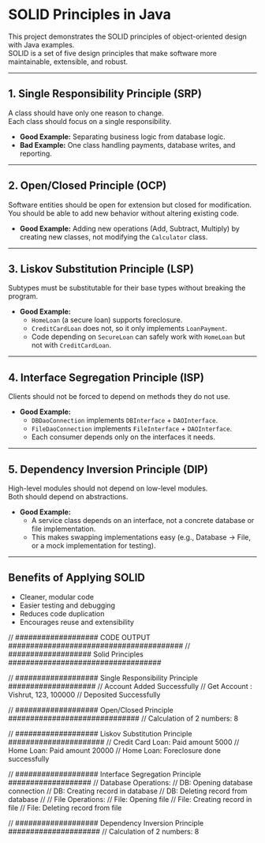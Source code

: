 # SOLID Principles in Java

This project demonstrates the SOLID principles of object-oriented design with Java examples.  
SOLID is a set of five design principles that make software more maintainable, extensible, and robust.

---

## 1. Single Responsibility Principle (SRP)
A class should have only one reason to change.  
Each class should focus on a single responsibility.

- **Good Example:** Separating business logic from database logic.  
- **Bad Example:** One class handling payments, database writes, and reporting.

---

## 2. Open/Closed Principle (OCP)
Software entities should be open for extension but closed for modification.  
You should be able to add new behavior without altering existing code.

- **Good Example:** Adding new operations (Add, Subtract, Multiply) by creating new classes, not modifying the `Calculator` class.

---

## 3. Liskov Substitution Principle (LSP)
Subtypes must be substitutable for their base types without breaking the program.

- **Good Example:**  
  - `HomeLoan` (a secure loan) supports foreclosure.  
  - `CreditCardLoan` does not, so it only implements `LoanPayment`.  
  - Code depending on `SecureLoan` can safely work with `HomeLoan` but not with `CreditCardLoan`.

---

## 4. Interface Segregation Principle (ISP)
Clients should not be forced to depend on methods they do not use.

- **Good Example:**  
  - `DBDaoConnection` implements `DBInterface` + `DAOInterface`.  
  - `FileDaoConnection` implements `FileInterface` + `DAOInterface`.  
  - Each consumer depends only on the interfaces it needs.

---

## 5. Dependency Inversion Principle (DIP)
High-level modules should not depend on low-level modules.  
Both should depend on abstractions.

- **Good Example:**  
  - A service class depends on an interface, not a concrete database or file implementation.  
  - This makes swapping implementations easy (e.g., Database → File, or a mock implementation for testing).

---

## Benefits of Applying SOLID
- Cleaner, modular code  
- Easier testing and debugging  
- Reduces code duplication  
- Encourages reuse and extensibility


// ################### CODE OUTPUT ########################################
// ################### Solid Principles ###################################

// ################### Single Responsibility Principle ####################
// Account Added Successfully
// Get Account : Vishrut, 123, 100000
// Deposited Successfully

// ################### Open/Closed Principle ##############################
// Calculation of 2 numbers: 8

// ################### Liskov Substitution Principle ######################
// Credit Card Loan: Paid amount 5000
// Home Loan: Paid amount 20000
// Home Loan: Foreclosure done successfully

// ################### Interface Segregation Principle ###################
// Database Operations:
// DB: Opening database connection
// DB: Creating record in database
// DB: Deleting record from database
//
// File Operations:
// File: Opening file
// File: Creating record in file
// File: Deleting record from file

// ################### Dependency Inversion Principle #####################
// Calculation of 2 numbers: 8

